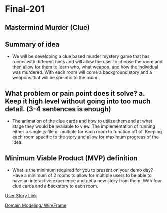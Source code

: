 # Final-201

## Mastermind Murder (Clue)

## Summary of idea

- We will be developing a clue based murder mystery game that has rooms with different hints and will allow the user to choose the room and then allow for them to learn who, what weapon, and how the individual was murdered. With each room will come a background story and a weapons that will be specific to the room.

## What problem or pain point does it solve? a. Keep it high level without going into too much detail. (3-4 sentences is enough)

- The animation of the clue cards and how to utilize them and at what stage they would be available to view. The implementation of running either a single js file or multiple for each room to function off of. Keeping each room specific to the story and allow for maximum progress of the idea.

## Minimum Viable Product (MVP) definition

- What is the minimum required for you to present on your demo day? Have a minimum of 2 rooms to allow for multiple users to be able to have an interactive experience and get a new story from them. With four clue cards and a backstory to each room.

[User Story Link](https://docs.google.com/document/d/1Fe9w76uf006tykt2Jm8F8VnCmg28dgIczSr-K-oo2pg/edit?usp=sharing)

[Domain Modeling/ WireFrame](https://projects.invisionapp.com/freehand/document/yHZiscKzZ)



